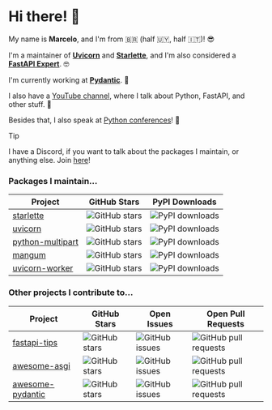 # Hi there! 👋

My name is **Marcelo**, and I'm from 🇧🇷 (half 🇺🇾, half 🇮🇹)! 😎

I'm a maintainer of **[Uvicorn]** and **[Starlette]**, and I'm also considered a **[FastAPI Expert]**. 🤓

I'm currently working at **[Pydantic]**. 🚀

I also have a [YouTube channel], where I talk about Python, FastAPI, and other stuff. 🎥

Besides that, I also speak at [Python conferences]! 🎤

> [!TIP]
> I have a Discord, if you want to talk about the packages I maintain, or anything else. Join [here](https://discord.gg/SWU73HffbV)! 

### Packages I maintain...

| Project | GitHub Stars | PyPI Downloads |
|---------|--------------|-------------|
| [starlette] | ![GitHub stars][starlette-stars] | ![PyPI downloads][starlette-downloads] |
| [uvicorn] | ![GitHub stars][uvicorn-stars] | ![PyPI downloads][uvicorn-downloads] |
| [python-multipart] | ![GitHub stars][python-multipart-stars] | ![PyPI downloads][python-multipart-downloads] |
| [mangum] | ![GitHub stars][mangum-stars] | ![PyPI downloads][mangum-downloads] |
| [uvicorn-worker] | ![GitHub stars][uvicorn-worker-stars] | ![PyPI downloads][uvicorn-worker-downloads] |

[starlette]: https://github.com/encode/starlette
[starlette-stars]: https://img.shields.io/github/stars/encode/starlette?style=social
[starlette-downloads]: https://img.shields.io/pypi/dm/starlette

[uvicorn]: https://github.com/encode/uvicorn
[uvicorn-stars]: https://img.shields.io/github/stars/encode/uvicorn?style=social
[uvicorn-downloads]: https://img.shields.io/pypi/dm/uvicorn

[python-multipart]: https://github.com/Kludex/python-multipart
[python-multipart-stars]: https://img.shields.io/github/stars/Kludex/python-multipart?style=social
[python-multipart-downloads]: https://img.shields.io/pypi/dm/python-multipart

[mangum]: https://github.com/Kludex/mangum
[mangum-stars]: https://img.shields.io/github/stars/Kludex/mangum?style=social
[mangum-downloads]: https://img.shields.io/pypi/dm/mangum

[uvicorn-worker]: https://github.com/Kludex/uvicorn-worker
[uvicorn-worker-stars]: https://img.shields.io/github/stars/Kludex/uvicorn-worker?style=social
[uvicorn-worker-downloads]: https://img.shields.io/pypi/dm/uvicorn-worker

### Other projects I contribute to...

| Project | GitHub Stars | Open Issues | Open Pull Requests |
|---------|--------------|-------------|---------------------|
| [fastapi-tips] | ![GitHub stars][fastapi-tips-stars] | ![GitHub issues][fastapi-tips-issues] | ![GitHub pull requests][fastapi-tips-prs] |
| [awesome-asgi] | ![GitHub stars][awesome-asgi-stars] | ![GitHub issues][awesome-asgi-issues] | ![GitHub pull requests][awesome-asgi-prs] |
| [awesome-pydantic] | ![GitHub stars][awesome-pydantic-stars] | ![GitHub issues][awesome-pydantic-issues] | ![GitHub pull requests][awesome-pydantic-prs] |

[fastapi-tips]: https://github.com/kludex/fastapi-tips
[fastapi-tips-stars]: https://img.shields.io/github/stars/kludex/fastapi-tips?style=social
[fastapi-tips-issues]: https://img.shields.io/github/issues/kludex/fastapi-tips
[fastapi-tips-prs]: https://img.shields.io/github/issues-pr/kludex/fastapi-tips

[awesome-asgi]: https://github.com/florimondmanca/awesome-asgi
[awesome-asgi-stars]: https://img.shields.io/github/stars/florimondmanca/awesome-asgi?style=social
[awesome-asgi-issues]: https://img.shields.io/github/issues/florimondmanca/awesome-asgi
[awesome-asgi-prs]: https://img.shields.io/github/issues-pr/florimondmanca/awesome-asgi

[awesome-pydantic]: https://github.com/Kludex/awesome-pydantic
[awesome-pydantic-stars]: https://img.shields.io/github/stars/Kludex/awesome-pydantic?style=social
[awesome-pydantic-issues]: https://img.shields.io/github/issues/Kludex/awesome-pydantic
[awesome-pydantic-prs]: https://img.shields.io/github/issues-pr/Kludex/awesome-pydantic


[Starlette]: https://github.com/encode/starlette
[Uvicorn]: https://github.com/encode/uvicorn
[FastAPI Expert]: https://fastapi.tiangolo.com/fastapi-people/#experts
[Pydantic]: https://pydantic.dev/
[YouTube channel]: https://www.youtube.com/channel/UC91TdNbobUqT3d2CHcTkx8A
[Python conferences]: https://www.youtube.com/playlist?list=PLHI4xriXPKCjEN_8i5nEM0zPh8PxgEQPW
